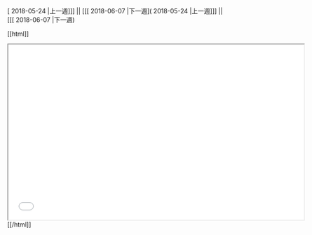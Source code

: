 [ 2018-05-24 |上一週]]] || [[[ 2018-06-07 |下一週]( 2018-05-24 |上一週]]] || [[[ 2018-06-07 |下一週)



[[html]]
<iframe src='<http://pad.hackingthursday.org>  ?showControls=true&showChat=true&showLineNumbers=true&useMonospaceFont=false' width=675 height=400></iframe>
[[/html]]